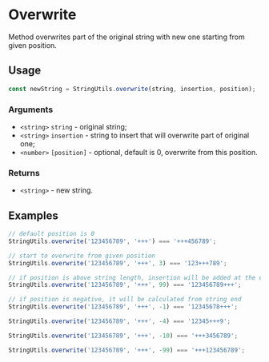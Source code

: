 Overwrite
=========

Method overwrites part of the original string with new one starting from given position.


Usage
-----

```js
const newString = StringUtils.overwrite(string, insertion, position);
```


### Arguments

* `<string>` `string` - original string;
* `<string>` `insertion` - string to insert that will overwrite part of original one;
* `<number>` `[position]` - optional, default is 0, overwrite from this position.


### Returns

* `<string>` - new string.


Examples
--------

```js
// default position is 0
StringUtils.overwrite('123456789', '+++') === '+++456789';

// start to overwrite from given position
StringUtils.overwrite('123456789', '+++', 3) === '123+++789';

// if position is above string length, insertion will be added at the end
StringUtils.overwrite('123456789', '+++', 99) === '123456789+++';

// if position is negative, it will be calculated from string end
StringUtils.overwrite('123456789', '+++', -1) === '12345678+++';

StringUtils.overwrite('123456789', '+++', -4) === '12345+++9';

StringUtils.overwrite('123456789', '+++', -10) === '+++3456789';

StringUtils.overwrite('123456789', '+++', -99) === '+++123456789';
```
